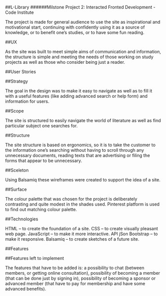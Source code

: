 ##L-Library
######Milstone Project 2: Interacted Fronted Development - Code Institute

The project is made for general audience to use the site as inspirational and motivational start,
continuing with confidently using it as a source of knowledge, or to benefit one’s studies,
or to have some fun reading.

##UX

As the site was built to meet simple aims of communication and information, the structure is simple
and meeting the needs of those working on study projects as well as those who consider being just a reader.

##User Stories

##Strategy

The goal in the design was to make it easy to navigate as well as to fill it with a useful features
(like adding advanced search or help form) and information for users.

##Scope

The site is structured to easily navigate the world of literature as well as find particular subject one searches for.

##Structure

The site structure is based on ergonomics, 
so it is to take the customer to the information one’s searching without having to scroll through
any unnecessary documents, reading texts that are advertising or filing the forms that appear to be unnecessary. 

##Sceleton

Using Balsamiq these wireframes were created to support the idea of a site.

##Surface

The colour palette that was chosen for the project is deliberately contrasting and quite modest in the shades used. Pinterest platform is used to find out matching colour palette.

##Technologies

HTML – to create the foundation of a site.
CSS – to create visually pleasant web page.
JavaScript – to make it more interactive.
API
jSon
Bootstrap – to make it responsive.
Balsamiq – to create sketches of a future site.


##Features

##Features left to implement

The features that have to be added is: a possibility to chat (between members, or getting online consultation), 
possibility of becoming a member (that can be done just by signing in), 
possibility of becoming a sponsor or advanced member (that have to pay for membership and have some advanced benefits).
